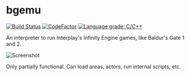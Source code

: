 bgemu
=====
[![Build Status](https://travis-ci.org/jackburton79/bgemu.svg?branch=master)](https://travis-ci.org/jackburton79/bgemu)
[![CodeFactor](https://www.codefactor.io/repository/github/jackburton79/bgemu/badge)](https://www.codefactor.io/repository/github/jackburton79/bgemu)
[![Language grade: C/C++](https://img.shields.io/lgtm/grade/cpp/g/jackburton79/bgemu.svg?logo=lgtm&logoWidth=18)](https://lgtm.com/projects/g/jackburton79/bgemu/context:cpp)

An interpreter to run Interplay's Infinity Engine games, like Baldur's Gate 1 and 2.

![Screenshot](https://raw.github.com/jackburton79/bgemu/master/screenshots/area.png)

Only partially functional. Can load areas, actors, run internal scripts, etc.


